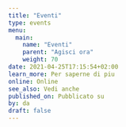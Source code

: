 ```yaml
---
title: "Eventi"
type: events
menu:
  main:
    name: "Eventi"
    parent: "Agisci ora"
    weight: 70
date: 2021-04-25T17:15:54+02:00
learn_more: Per saperne di piu
online: Online
see_also: Vedi anche
published_on: Pubblicato su
by: da
draft: false
---
```


